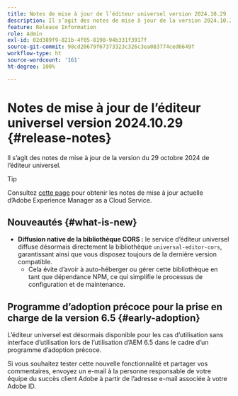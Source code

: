 ```yaml
---
title: Notes de mise à jour de l’éditeur universel version 2024.10.29
description: Il s’agit des notes de mise à jour de la version 2024.10.29 de l’éditeur universel.
feature: Release Information
role: Admin
exl-id: 02d389f9-821b-4f05-8190-94b331f3917f
source-git-commit: 98cd20679f67373323c326c3ea083774ced6649f
workflow-type: ht
source-wordcount: '161'
ht-degree: 100%

---
```


# Notes de mise à jour de l’éditeur universel version 2024.10.29 {#release-notes}

Il s’agit des notes de mise à jour de la version du 29 octobre 2024 de l’éditeur universel.

>[!TIP]
>
>Consultez [cette page](/help/release-notes/release-notes-cloud/release-notes-current.md) pour obtenir les notes de mise à jour actuelle d’Adobe Experience Manager as a Cloud Service.

## Nouveautés {#what-is-new}

* **Diffusion native de la bibliothèque CORS :** le service d’éditeur universel diffuse désormais directement la bibliothèque `universal-editor-cors`, garantissant ainsi que vous disposez toujours de la dernière version compatible.
   * Cela évite d’avoir à auto-héberger ou gérer cette bibliothèque en tant que dépendance NPM, ce qui simplifie le processus de configuration et de maintenance.

## Programme d’adoption précoce pour la prise en charge de la version 6.5 {#early-adoption}

L’éditeur universel est désormais disponible pour les cas d’utilisation sans interface d’utilisation lors de l’utilisation d’AEM 6.5 dans le cadre d’un programme d’adoption précoce.

Si vous souhaitez tester cette nouvelle fonctionnalité et partager vos commentaires, envoyez un e-mail à la personne responsable de votre équipe du succès client Adobe à partir de l’adresse e-mail associée à votre Adobe ID.
